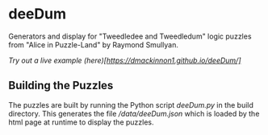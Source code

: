 # deeDum
Generators and display for "Tweedledee and Tweedledum" logic puzzles from "Alice in Puzzle-Land" by Raymond Smullyan.

*Try out a live example (here)[https://dmackinnon1.github.io/deeDum/]*

## Building the Puzzles

The puzzles are built by running the Python script *deeDum.py* in the build directory. This generates the file */data/deeDum.json* which is loaded by the html page at runtime to display the puzzles.


